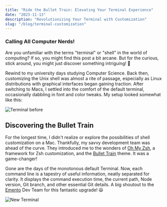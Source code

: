 ```yaml
---
title: "Ride the Bullet Train: Elevating Your Terminal Experience"
date: "2023-11-13"
description: "Revolutionizing Your Terminal with Customization"
slug: "/blog/terminal-customization"
---
```


### Calling All Computer Nerds!

Are you unfamiliar with the terms "terminal" or "shell" in the world of computing? If so, you might find this post a bit arcane. But for the curious, stick around, you might just discover something intriguing! 🚀

Rewind to my university days studying Computer Science. Back then, customizing the Unix shell was almost a rite of passage, especially as Linux distributions with graphical interfaces began gaining traction. After switching to Macs, I settled into the comfort of the default terminal, occasionally dabbling in font and color tweaks. My setup looked somewhat like this:

![Terminal before](/images/blog/terminal01.png)

## Discovering the Bullet Train

For the longest time, I didn't realize or explore the possibilities of shell customization on a Mac. Thankfully, my savvy development team was ahead of the curve. They introduced me to the wonders of [Oh My Zsh](https://ohmyz.sh/), a framework for Zsh customization, and the [Bullet Train](https://github.com/caiogondim/bullet-train.zsh) theme. It was a game-changer!

Gone are the days of the monotonous default Terminal. Now, each command line is a tapestry of useful information, neatly separated for clarity. It displays the command execution time, the current path, Node version, Git branch, and other essential Git details. A big shoutout to the [Emento](https://www.emento.dk) Dev Team for this fantastic upgrade! 😃

![New Terminal](/images/blog/terminal02.png)
